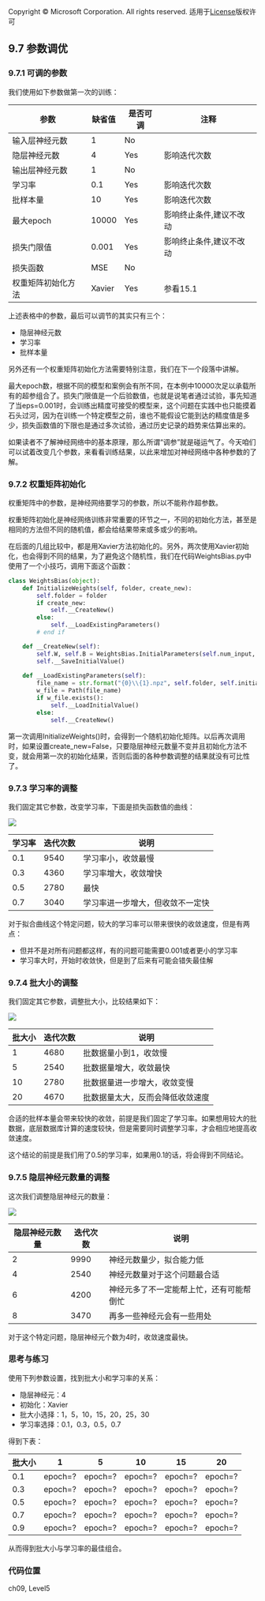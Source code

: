 Copyright © Microsoft Corporation. All rights reserved.
  适用于[License](https://github.com/Microsoft/ai-edu/blob/master/LICENSE.md)版权许可

## 9.7 参数调优

### 9.7.1 可调的参数

我们使用如下参数做第一次的训练：

|参数|缺省值|是否可调|注释|
|---|---|---|---|
|输入层神经元数|1|No|
|隐层神经元数|4|Yes|影响迭代次数|
|输出层神经元数|1|No|
|学习率|0.1|Yes|影响迭代次数|
|批样本量|10|Yes|影响迭代次数|
|最大epoch|10000|Yes|影响终止条件,建议不改动|
|损失门限值|0.001|Yes|影响终止条件,建议不改动|
|损失函数|MSE|No|
|权重矩阵初始化方法|Xavier|Yes|参看15.1|

上述表格中的参数，最后可以调节的其实只有三个：
- 隐层神经元数
- 学习率
- 批样本量

另外还有一个权重矩阵初始化方法需要特别注意，我们在下一个段落中讲解。

最大epoch数，根据不同的模型和案例会有所不同，在本例中10000次足以承载所有的超参组合了。损失门限值是一个后验数值，也就是说笔者通过试验，事先知道了当eps=0.001时，会训练出精度可接受的模型来，这个问题在实践中也只能摸着石头过河，因为在训练一个特定模型之前，谁也不能假设它能到达的精度值是多少，损失函数值的下限也是通过多次试验，通过历史记录的趋势来估算出来的。

如果读者不了解神经网络中的基本原理，那么所谓“调参”就是碰运气了。今天咱们可以试着改变几个参数，来看看训练结果，以此来增加对神经网络中各种参数的了解。

### 9.7.2 权重矩阵初始化

权重矩阵中的参数，是神经网络要学习的参数，所以不能称作超参数。

权重矩阵初始化是神经网络训练非常重要的环节之一，不同的初始化方法，甚至是相同的方法但不同的随机值，都会给结果带来或多或少的影响。

在后面的几组比较中，都是用Xavier方法初始化的。另外，两次使用Xavier初始化，也会得到不同的结果，为了避免这个随机性，我们在代码WeightsBias.py中使用了一个小技巧，调用下面这个函数：

```Python
class WeightsBias(object):
    def InitializeWeights(self, folder, create_new):
        self.folder = folder
        if create_new:
            self.__CreateNew()
        else:
            self.__LoadExistingParameters()
        # end if

    def __CreateNew(self):
        self.W, self.B = WeightsBias.InitialParameters(self.num_input, self.num_output, self.init_method)
        self.__SaveInitialValue()
        
    def __LoadExistingParameters(self):
        file_name = str.format("{0}\\{1}.npz", self.folder, self.initial_value_filename)
        w_file = Path(file_name)
        if w_file.exists():
            self.__LoadInitialValue()
        else:
            self.__CreateNew()
```

第一次调用InitializeWeights()时，会得到一个随机初始化矩阵。以后再次调用时，如果设置create_new=False，只要隐层神经元数量不变并且初始化方法不变，就会用第一次的初始化结果，否则后面的各种参数调整的结果就没有可比性了。

### 9.7.3 学习率的调整

我们固定其它参数，改变学习率，下面是损失函数值的曲线：

<img src="..\Images\9\eta.png">

|学习率|迭代次数|说明|
|----|----|----|
|0.1|9540|学习率小，收敛最慢|
|0.3|4360|学习率增大，收敛增快|
|0.5|2780|最快|
|0.7|3040|学习率进一步增大，但收敛不一定快|

对于拟合曲线这个特定问题，较大的学习率可以带来很快的收敛速度，但是有两点：
- 但并不是对所有问题都这样，有的问题可能需要0.001或者更小的学习率
- 学习率大时，开始时收敛快，但是到了后来有可能会错失最佳解

### 9.7.4 批大小的调整

我们固定其它参数，调整批大小，比较结果如下：

<img src="..\Images\9\batchsize.png">

|批大小|迭代次数|说明|
|----|----|----|
|1|4680|批数据量小到1，收敛慢|
|5|2540|批数据量增大，收敛最快|
|10|2780|批数据量进一步增大，收敛变慢|
|20|4670|批数据量太大，反而会降低收敛速度|

合适的批样本量会带来较快的收敛，前提是我们固定了学习率。如果想用较大的批数据，底层数据库计算的速度较快，但是需要同时调整学习率，才会相应地提高收敛速度。

这个结论的前提是我们用了0.5的学习率，如果用0.1的话，将会得到不同结论。

### 9.7.5 隐层神经元数量的调整

这次我们调整隐层神经元的数量：

<img src="..\Images\9\neuron_number.png">

|隐层神经元数量|迭代次数|说明|
|---|---|---|
|2|9990|神经元数量少，拟合能力低|
|4|2540|神经元数量对于这个问题最合适|
|6|4200|神经元多了不一定能帮上忙，还有可能帮倒忙|
|8|3470|再多一些神经元会有一些用处|

对于这个特定问题，隐层神经元个数为4时，收敛速度最快。

### 思考与练习

使用下列参数设置，找到批大小和学习率的关系：

- 隐层神经元：4
- 初始化：Xavier
- 批大小选择：1，5，10，15，20，25，30
- 学习率选择：0.1，0.3，0.5，0.7

得到下表：

|批大小|1|5|10|15|20|
|---|---|---|---|---|---|
|0.1|epoch=?|epoch=?|epoch=?|epoch=?|epoch=?|
|0.3|epoch=?|epoch=?|epoch=?|epoch=?|epoch=?|
|0.5|epoch=?|epoch=?|epoch=?|epoch=?|epoch=?|
|0.7|epoch=?|epoch=?|epoch=?|epoch=?|epoch=?|
|0.9|epoch=?|epoch=?|epoch=?|epoch=?|epoch=?|

从而得到批大小与学习率的最佳组合。

### 代码位置

ch09, Level5